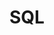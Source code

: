 # SQL
<!--
https://codepen.io/pen
//https://codepen.io/Eshat-Rahman/pen/yyLRaxm
<!DOCTYPE html>
<html lang="en">

<head>
  <meta charset="UTF-8">
  <meta name="viewport" content="width=device-width, initial-scale=1.0">
  <title>Sorry Shantammu</title>
  <style>
    body {
      font-family: Arial, sans-serif;
      background-color: #2c3e50;
      display: flex;
      justify-content: center;
      align-items: center;
      height: 100vh;
      margin: 0;
      overflow: hidden;
    }

    .message-container {
      text-align: center;
      position: relative;
      z-index: 1;
    }

    .message {
      font-size: 3rem;
      color: #e74c3c;
      display: inline-block;
      opacity: 0;
      animation: fadeIn 3s forwards, shake 1s ease-in-out 3s infinite, glitch 0.3s infinite;
    }

    .message span {
      font-size: 4rem;
      animation: bounce 1s ease-in-out 4s infinite;
    }

    .sad-emoji {
      font-size: 5rem;
      color: #e74c3c;
      animation: shake 1s ease-in-out 3s infinite;
    }

    /* Rain Effect */
    .rain {
      position: absolute;
      top: 0;
      left: 0;
      right: 0;
      bottom: 0;
      z-index: 0;
      pointer-events: none;
      overflow: hidden;
    }

    .rain div {
      position: absolute;
      width: 1px;
      height: 100%;
      background: rgba(255, 255, 255, 0.6);
      animation: fall 0.5s linear infinite;
    }

    @keyframes fadeIn {
      0% {
        opacity: 0;
      }

      100% {
        opacity: 1;
      }
    }

    @keyframes shake {
      0% {
        transform: translateX(0);
      }

      25% {
        transform: translateX(-20px);
      }

      50% {
        transform: translateX(20px);
      }

      75% {
        transform: translateX(-20px);
      }

      100% {
        transform: translateX(0);
      }
    }

    @keyframes bounce {
      0% {
        transform: translateY(0);
      }

      50% {
        transform: translateY(-15px);
      }

      100% {
        transform: translateY(0);
      }
    }

    @keyframes glitch {
      0% {
        text-shadow: 1px 1px 2px #ff0000, 0 0 25px #ff0000, 0 0 5px darkorange;
      }

      50% {
        text-shadow: -1px -1px 2px #ff0000, 0 0 25px #ff0000, 0 0 5px darkorange;
      }

      100% {
        text-shadow: 1px 1px 2px #ff0000, 0 0 25px #ff0000, 0 0 5px darkorange;
      }
    }

    @keyframes fall {
      0% {
        top: -100px;
      }

      100% {
        top: 100vh;
      }
    }

    /* Background for somber mood */
    .background {
      position: absolute;
      top: 0;
      left: 0;
      width: 100%;
      height: 100%;
      background-color: #34495e;
      animation: backgroundChange 6s infinite alternate;
    }

    @keyframes backgroundChange {
      0% {
        background-color: #34495e;
      }

      50% {
        background-color: #2c3e50;
      }

      100% {
        background-color: #34495e;
      }
    }
  </style>
</head>

<body>
  <div class="rain">
    <div style="left: 10%; animation-duration: 1.5s;"></div>
    <div style="left: 20%; animation-duration: 1.2s;"></div>
    <div style="left: 30%; animation-duration: 1.7s;"></div>
    <div style="left: 50%; animation-duration: 1.3s;"></div>
    <div style="left: 70%; animation-duration: 1.6s;"></div>
  </div>
  <div class="background"></div>
  <div class="message-container">
    <div class="message">
      Sorry Shantammu <span>😞</span>
    </div>
    <div class="sad-emoji">
      😔
    </div>
  </div>
</body>

</html>



-------------

body {
  font-family: Arial, sans-serif;
  background-color: #2c3e50;
  display: flex;
  justify-content: center;
  align-items: center;
  height: 100vh;
  margin: 0;
  overflow: hidden;
}

.message-container {
  text-align: center;
  position: relative;
  z-index: 1;
}

.message {
  font-size: 3rem;
  color: #e74c3c;
  display: inline-block;
  opacity: 0;
  animation: fadeIn 3s forwards, shake 1s ease-in-out 3s infinite,
    glitch 0.3s infinite;
}

.message span {
  font-size: 4rem;
  animation: bounce 1s ease-in-out 4s infinite;
}

.sad-emoji {
  font-size: 5rem;
  color: #e74c3c;
  animation: shake 1s ease-in-out 3s infinite;
}

/* Rain Effect */
.rain {
  position: absolute;
  top: 0;
  left: 0;
  right: 0;
  bottom: 0;
  z-index: 0;
  pointer-events: none;
  overflow: hidden;
}

.rain div {
  position: absolute;
  width: 1px;
  height: 100%;
  background: rgba(255, 255, 255, 0.6);
  animation: fall 0.5s linear infinite;
}

@keyframes fadeIn {
  0% {
    opacity: 0;
  }
  100% {
    opacity: 1;
  }
}

@keyframes shake {
  0% {
    transform: translateX(0);
  }
  25% {
    transform: translateX(-20px);
  }
  50% {
    transform: translateX(20px);
  }
  75% {
    transform: translateX(-20px);
  }
  100% {
    transform: translateX(0);
  }
}

@keyframes bounce {
  0% {
    transform: translateY(0);
  }
  50% {
    transform: translateY(-15px);
  }
  100% {
    transform: translateY(0);
  }
}

@keyframes glitch {
  0% {
    text-shadow: 1px 1px 2px #ff0000, 0 0 25px #ff0000, 0 0 5px darkorange;
  }
  50% {
    text-shadow: -1px -1px 2px #ff0000, 0 0 25px #ff0000, 0 0 5px darkorange;
  }
  100% {
    text-shadow: 1px 1px 2px #ff0000, 0 0 25px #ff0000, 0 0 5px darkorange;
  }
}

@keyframes fall {
  0% {
    top: -100px;
  }
  100% {
    top: 100vh;
  }
}

/* Background for somber mood */
.background {
  position: absolute;
  top: 0;
  left: 0;
  width: 100%;
  height: 100%;
  background-color: #34495e;
  animation: backgroundChange 6s infinite alternate;
}

@keyframes backgroundChange {
  0% {
    background-color: #34495e;
  }
  50% {
    background-color: #2c3e50;
  }
  100% {
    background-color: #34495e;
  }
}

